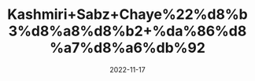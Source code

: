 ---
title: 'Kashmiri+Sabz+Chaye%22%d8%b3%d8%a8%d8%b2+%da%86%d8%a7%d8%a6%db%92'
date: '2022-11-17' 
metatag: '' 
inventory: '0' 
draft: false 
# meta description 
shortDescripton: 'Dried+Green+Tea+Leaves%22+People+used+green+tea+in+traditional+Chinese+and+Indian+medicine+to+control+bleeding+and+heal+wounds%2c+aid+digestion%2c+improve+heart+and+mental+health%2c+and+regulate+body+temperature'
description: 'Tea%22%d9%82%db%81%d9%88%db%81'
longdescription: ''
tags: ''
brand: ''
subCategory: ''
unit: '50 gm-Pk'
sellCount: '0'
featured: True
# product Price
price: '70.0'
# Product Short Description
shortDescription: 'Dried+Green+Tea+Leaves%22+People+used+green+tea+in+traditional+Chinese+and+Indian+medicine+to+control+bleeding+and+heal+wounds%2c+aid+digestion%2c+improve+heart+and+mental+health%2c+and+regulate+body+temperature'
productID: '7BCEBA2E-9A2A-ED11-9968-005056B3A416'
type: 'products'
category: 'Tea%22%d9%82%db%81%d9%88%db%81' 
thumnailproduct: 'https://eraconnect.blob.core.windows.net/product-images/aminsaddiquidawakhana/7BCEBA2E-9A2A-ED11-9968-005056B3A416.webp' 
images:
  - image: 'https://eraconnect.blob.core.windows.net/product-images/aminsaddiquidawakhana/7BCEBA2E-9A2A-ED11-9968-005056B3A416.webp'  
Variants:
---